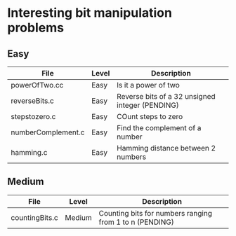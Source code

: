 # Interesting bit manipulation problems

## Easy
| File | Level | Description |
| --- | --- | --- |
| powerOfTwo.cc | Easy | Is it a power of two
| reverseBits.c | Easy | Reverse bits of a 32 unsigned integer (PENDING)
| stepstozero.c | Easy | COunt steps to zero
| numberComplement.c | Easy | Find the complement of a number
| hamming.c | Easy | Hamming distance between 2 numbers

## Medium
| File | Level | Description |
| --- | --- | --- |
| countingBits.c | Medium | Counting bits for numbers ranging from 1 to n (PENDING)
